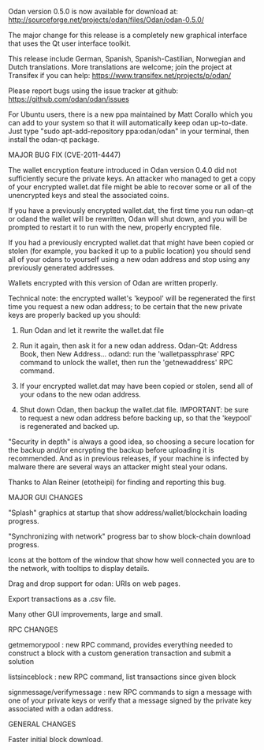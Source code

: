 Odan version 0.5.0 is now available for download at:
http://sourceforge.net/projects/odan/files/Odan/odan-0.5.0/

The major change for this release is a completely new graphical interface that uses the Qt user interface toolkit.

This release include German, Spanish, Spanish-Castilian, Norwegian and Dutch translations. More translations are welcome; join the project at Transifex if you can help:
https://www.transifex.net/projects/p/odan/

Please report bugs using the issue tracker at github:
https://github.com/odan/odan/issues

For Ubuntu users, there is a new ppa maintained by Matt Corallo which you can add to your system so that it will automatically keep odan up-to-date.  Just type "sudo apt-add-repository ppa:odan/odan" in your terminal, then install the odan-qt package.

MAJOR BUG FIX  (CVE-2011-4447)

The wallet encryption feature introduced in Odan version 0.4.0 did not sufficiently secure the private keys. An attacker who
managed to get a copy of your encrypted wallet.dat file might be able to recover some or all of the unencrypted keys and steal the
associated coins.

If you have a previously encrypted wallet.dat, the first time you run odan-qt or odand the wallet will be rewritten, Odan will
shut down, and you will be prompted to restart it to run with the new, properly encrypted file.

If you had a previously encrypted wallet.dat that might have been copied or stolen (for example, you backed it up to a public
location) you should send all of your odans to yourself using a new odan address and stop using any previously generated addresses.

Wallets encrypted with this version of Odan are written properly.

Technical note: the encrypted wallet's 'keypool' will be regenerated the first time you request a new odan address; to be certain that the
new private keys are properly backed up you should:

1. Run Odan and let it rewrite the wallet.dat file

2. Run it again, then ask it for a new odan address.
Odan-Qt: Address Book, then New Address...
odand: run the 'walletpassphrase' RPC command to unlock the wallet,  then run the 'getnewaddress' RPC command.

3. If your encrypted wallet.dat may have been copied or stolen, send  all of your odans to the new odan address.

4. Shut down Odan, then backup the wallet.dat file.
IMPORTANT: be sure to request a new odan address before backing up, so that the 'keypool' is regenerated and backed up.

"Security in depth" is always a good idea, so choosing a secure location for the backup and/or encrypting the backup before uploading it is recommended. And as in previous releases, if your machine is infected by malware there are several ways an attacker might steal your odans.

Thanks to Alan Reiner (etotheipi) for finding and reporting this bug.

MAJOR GUI CHANGES

"Splash" graphics at startup that show address/wallet/blockchain loading progress.

"Synchronizing with network" progress bar to show block-chain download progress.

Icons at the bottom of the window that show how well connected you are to the network, with tooltips to display details.

Drag and drop support for odan: URIs on web pages.

Export transactions as a .csv file.

Many other GUI improvements, large and small.

RPC CHANGES

getmemorypool : new RPC command, provides everything needed to construct a block with a custom generation transaction and submit a solution

listsinceblock : new RPC command, list transactions since given block

signmessage/verifymessage : new RPC commands to sign a message with one of your private keys or verify that a message signed by the private key associated with a odan address.

GENERAL CHANGES

Faster initial block download.
